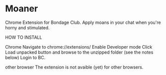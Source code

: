 # Moaner
 Chrome Extension for Bondage Club. Apply moans in your chat when you're horny and stimulated.

HOW TO INSTALL

Chrome
    Navigate to chrome://extensions/
    Enable Developer mode
    Click Load unpacked button and browse to the unzipped folder (see the notes below)
    Login to BC. 
	
other browser 
	The extension is not avaible (yet) for other browsers. 